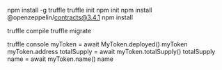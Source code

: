 npm install -g truffle
truffle init
npm init
npm install @openzeppelin/contracts@3.4.1
npm install

truffle compile
truffle migrate

truffle console
myToken = await MyToken.deployed()
myToken
myToken.address
totalSupply = await myToken.totalSupply()
totalSupply
name = await myToken.name()
name
